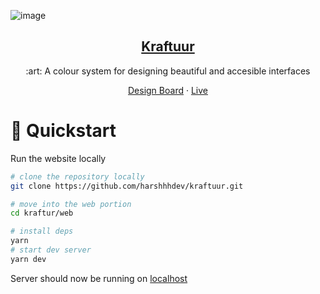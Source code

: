 ![image](https://user-images.githubusercontent.com/69592270/126441580-29730ac9-8a2a-434c-809b-0708ca313231.png)

<p align="center">
  <a href="https://harshhhdev.github.io/kraftuur">
    <h2 align="center">Kraftuur</h2>
  </a>
</p> 
<p align="center">:art: A colour system for designing beautiful and accesible interfaces</p>
<p align="center">
  <a href="https://www.figma.com/file/S2I3vzBZkVSIbGzgRUkvyC/KraftuurColourSystem?node-id=0%3A1">Design Board</a>
    ·
  <a href="https://github.com/harshhhdev/kraftuur">Live</a>
 </p>
 
# 🚀 Quickstart

Run the website locally

```bash
# clone the repository locally
git clone https://github.com/harshhhdev/kraftuur.git

# move into the web portion
cd kraftur/web

# install deps
yarn
# start dev server
yarn dev
```
Server should now be running on [localhost](http://localhost:3000/)
